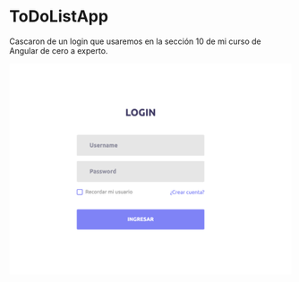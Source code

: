 # ToDoListApp

Cascaron de un login que usaremos en la sección 10 de mi curso de Angular de cero a experto.



![](https://github.com/Klerith/angular-login-demoapp/blob/master/src/assets/images/demo.png?raw=true)
